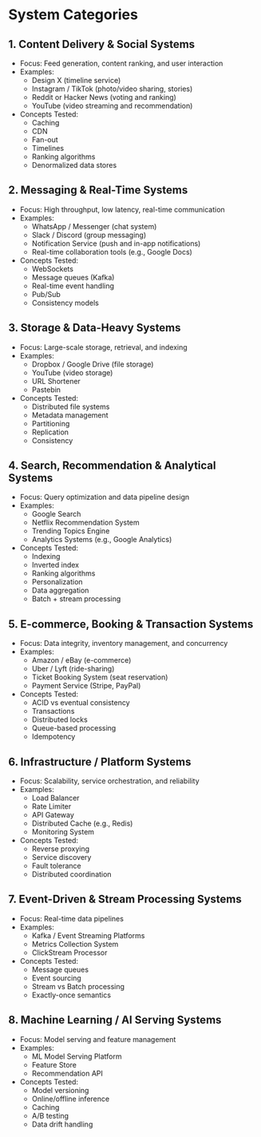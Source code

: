 # System Categories

## 1. Content Delivery & Social Systems
- Focus: Feed generation, content ranking, and user interaction
- Examples:
    - Design X (timeline service)
    - Instagram / TikTok (photo/video sharing, stories)
    - Reddit or Hacker News (voting and ranking)
    - YouTube (video streaming and recommendation)
- Concepts Tested:
    - Caching
    - CDN
    - Fan-out
    - Timelines
    - Ranking algorithms
    - Denormalized data stores

## 2. Messaging & Real-Time Systems
- Focus: High throughput, low latency, real-time communication
- Examples:
    - WhatsApp / Messenger (chat system)
    - Slack / Discord (group messaging)
    - Notification Service (push and in-app notifications)
    - Real-time collaboration tools (e.g., Google Docs)
- Concepts Tested:
    - WebSockets
    - Message queues (Kafka)
    - Real-time event handling
    - Pub/Sub
    - Consistency models

## 3. Storage & Data-Heavy Systems
- Focus: Large-scale storage, retrieval, and indexing
- Examples:
    - Dropbox / Google Drive (file storage)
    - YouTube (video storage)
    - URL Shortener
    - Pastebin
- Concepts Tested:
    - Distributed file systems
    - Metadata management
    - Partitioning
    - Replication
    - Consistency

## 4. Search, Recommendation & Analytical Systems
- Focus: Query optimization and data pipeline design
- Examples:
    - Google Search
    - Netflix Recommendation System
    - Trending Topics Engine
    - Analytics Systems (e.g., Google Analytics)
- Concepts Tested:
    - Indexing
    - Inverted index
    - Ranking algorithms
    - Personalization
    - Data aggregation
    - Batch + stream processing

## 5. E-commerce, Booking & Transaction Systems
- Focus: Data integrity, inventory management, and concurrency
- Examples:
    - Amazon / eBay (e-commerce)
    - Uber / Lyft (ride-sharing)
    - Ticket Booking System (seat reservation)
    - Payment Service (Stripe, PayPal)
- Concepts Tested:
    - ACID vs eventual consistency
    - Transactions
    - Distributed locks
    - Queue-based processing
    - Idempotency

## 6. Infrastructure / Platform Systems
- Focus: Scalability, service orchestration, and reliability
- Examples:
    - Load Balancer
    - Rate Limiter
    - API Gateway
    - Distributed Cache (e.g., Redis)
    - Monitoring System
- Concepts Tested:
    - Reverse proxying
    - Service discovery
    - Fault tolerance
    - Distributed coordination

## 7. Event-Driven & Stream Processing Systems
- Focus: Real-time data pipelines
- Examples:
    - Kafka / Event Streaming Platforms
    - Metrics Collection System
    - ClickStream Processor
- Concepts Tested:
    - Message queues
    - Event sourcing
    - Stream vs Batch processing
    - Exactly-once semantics

## 8. Machine Learning / AI Serving Systems
- Focus: Model serving and feature management
- Examples:
    - ML Model Serving Platform
    - Feature Store
    - Recommendation API
- Concepts Tested:
    - Model versioning
    - Online/offline inference
    - Caching
    - A/B testing
    - Data drift handling